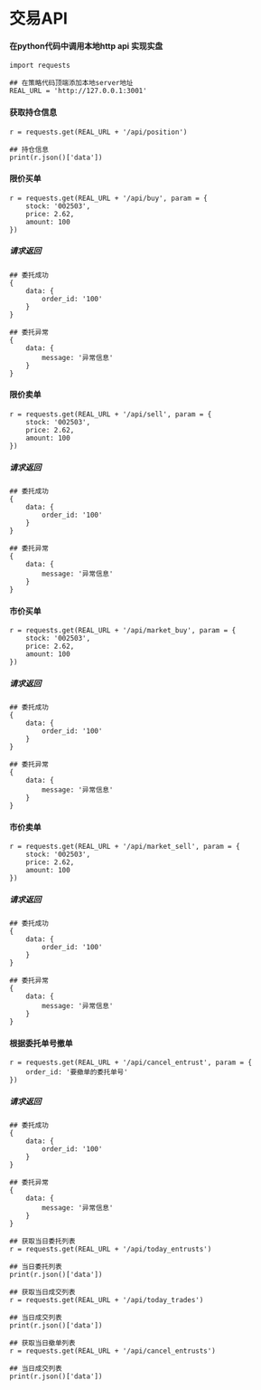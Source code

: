 # 交易API

#### 在python代码中调用本地http api 实现实盘

```
import requests

## 在策略代码顶端添加本地server地址
REAL_URL = 'http://127.0.0.1:3001'
```

#### 获取持仓信息

```
r = requests.get(REAL_URL + '/api/position')

## 持仓信息
print(r.json()['data'])

```

#### 限价买单

```
r = requests.get(REAL_URL + '/api/buy', param = {
    stock: '002503',
    price: 2.62,
    amount: 100
})
```

##### 请求返回

```
## 委托成功
{
    data: {
        order_id: '100'
    }
}

## 委托异常
{
    data: {
        message: '异常信息'
    }
}
```

#### 限价卖单

```
r = requests.get(REAL_URL + '/api/sell', param = {
    stock: '002503',
    price: 2.62,
    amount: 100
})
```

##### 请求返回

```
## 委托成功
{
    data: {
        order_id: '100'
    }
}

## 委托异常
{
    data: {
        message: '异常信息'
    }
}
```

#### 市价买单

```
r = requests.get(REAL_URL + '/api/market_buy', param = {
    stock: '002503',
    price: 2.62,
    amount: 100
})
```

##### 请求返回

```
## 委托成功
{
    data: {
        order_id: '100'
    }
}

## 委托异常
{
    data: {
        message: '异常信息'
    }
}
```

#### 市价卖单

```
r = requests.get(REAL_URL + '/api/market_sell', param = {
    stock: '002503',
    price: 2.62,
    amount: 100
})
```

##### 请求返回

```
## 委托成功
{
    data: {
        order_id: '100'
    }
}

## 委托异常
{
    data: {
        message: '异常信息'
    }
}
```

#### 根据委托单号撤单

```
r = requests.get(REAL_URL + '/api/cancel_entrust', param = {
    order_id: '要撤单的委托单号'
})
```

##### 请求返回
```
## 委托成功
{
    data: {
        order_id: '100'
    }
}

## 委托异常
{
    data: {
        message: '异常信息'
    }
}
```

```
## 获取当日委托列表
r = requests.get(REAL_URL + '/api/today_entrusts')

## 当日委托列表
print(r.json()['data'])

```

```
## 获取当日成交列表
r = requests.get(REAL_URL + '/api/today_trades')

## 当日成交列表
print(r.json()['data'])

```

```
## 获取当日撤单列表
r = requests.get(REAL_URL + '/api/cancel_entrusts')

## 当日成交列表
print(r.json()['data'])

```